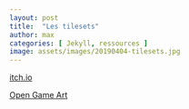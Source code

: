 ```yaml
---
layout: post
title:  "Les tilesets"
author: max
categories: [ Jekyll, ressources ]
image: assets/images/20190404-tilesets.jpg
---
```


<a class="nav-link highlight" target="blank" href="https://itch.io/">itch.io</a>

<a class="nav-link highlight" target="blank" href="https://opengameart.org/art-search-advanced?keys=&field_art_type_tid%5B%5D=9&sort_by=count&sort_order=DESC">Open Game Art</a>
<!--stackedit_data:
eyJoaXN0b3J5IjpbMTc0NjMyODQxMSwxNzY2NjA0MzY4LDIxND
U0NjM1MzFdfQ==
-->